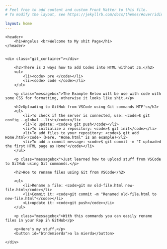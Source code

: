 ```yaml
---
# Feel free to add content and custom Front Matter to this file.
# To modify the layout, see https://jekyllrb.com/docs/themes/#overriding-theme-defaults

layout: home
---
```


<!DOCTYPE html>
<html>
<head>
    <meta charset="UTF-8">
    <meta name="viewport" content="width=device-width, initial-scale=1.0">
    <link rel="stylesheet" type="text/css" href="/Style.css">
    <script src="/JSscripts.js"></script>
    <title>Angelus</title>
   </head>
<body>

    <header>
        <h1>Angelus <br>Welcome to My shit Page</h1>
    </header>

   
    <div class="git_container"></div>

        <h2>There is 2 ways how to add Codes into HTML without JS.</h2> 
        <ul>
            <li><code> pre </code></li>
            <li><code> code </code></li>        
        </ul>

        <p class="messagebox">The Example Below will be use with code with some CSS for formatting, otherwise it looks like shit.</p>

        <h2>Uploading to GitHub from VSCode using Git commands MTF's</h2>
        <ul>
            <li>To check if the server is connected, use: <code>$ git config --global --list</code></li>
            <li>To update: <code>$ git push</code></li>
            <li>To initialize a repository: <code>$ git init</code></li>
            <li>To add files to your repository: <code>$ git add Home.html</code> (Here, "Home.html" is an example)</li>
            <li>To add a commit message: <code>$ git commit -m "I uploaded the first HTML page as Home"</code></li>
        </ul>

        <p class="messagebox">Just learned how to upload stuff from VSCode to GitHub using Git commands.</p>
        
        <h2>Hoe to rename files using Git from VSCode</h2>
        
        <ul>
            <li>Rename a file: <code>git mv old-file.html new-file.html</code></li>
            <li>Commit it: <code>git commit -m "Renamed old-file.html to new-file.html"</code></li>
            <Li>update it: <code>git push</code></Li>
        </ul>

        <p class="messagebox">With this commands you can easily rename files in your Rep in GitHub</p>

        <p>Here's my stuff.</p>
        <button id="btndemierda">a la mierda</button>

    </div>

</body>
</html>

 